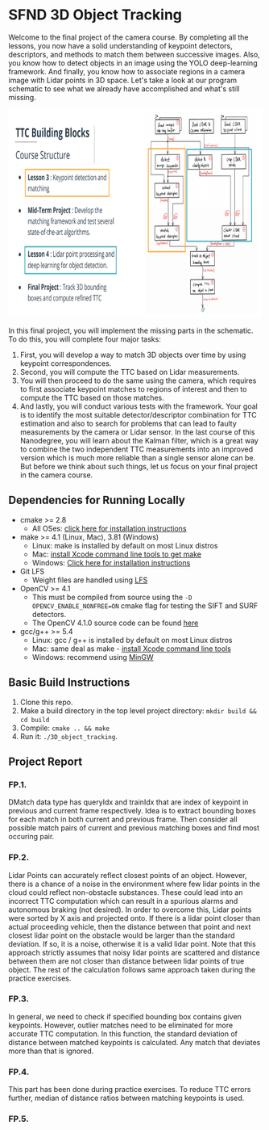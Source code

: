 # SFND 3D Object Tracking

Welcome to the final project of the camera course. By completing all the lessons, you now have a solid understanding of keypoint detectors, descriptors, and methods to match them between successive images. Also, you know how to detect objects in an image using the YOLO deep-learning framework. And finally, you know how to associate regions in a camera image with Lidar points in 3D space. Let's take a look at our program schematic to see what we already have accomplished and what's still missing.

<img src="images/course_code_structure.png" width="779" height="414" />

In this final project, you will implement the missing parts in the schematic. To do this, you will complete four major tasks: 
1. First, you will develop a way to match 3D objects over time by using keypoint correspondences. 
2. Second, you will compute the TTC based on Lidar measurements. 
3. You will then proceed to do the same using the camera, which requires to first associate keypoint matches to regions of interest and then to compute the TTC based on those matches. 
4. And lastly, you will conduct various tests with the framework. Your goal is to identify the most suitable detector/descriptor combination for TTC estimation and also to search for problems that can lead to faulty measurements by the camera or Lidar sensor. In the last course of this Nanodegree, you will learn about the Kalman filter, which is a great way to combine the two independent TTC measurements into an improved version which is much more reliable than a single sensor alone can be. But before we think about such things, let us focus on your final project in the camera course. 

## Dependencies for Running Locally
* cmake >= 2.8
  * All OSes: [click here for installation instructions](https://cmake.org/install/)
* make >= 4.1 (Linux, Mac), 3.81 (Windows)
  * Linux: make is installed by default on most Linux distros
  * Mac: [install Xcode command line tools to get make](https://developer.apple.com/xcode/features/)
  * Windows: [Click here for installation instructions](http://gnuwin32.sourceforge.net/packages/make.htm)
* Git LFS
  * Weight files are handled using [LFS](https://git-lfs.github.com/)
* OpenCV >= 4.1
  * This must be compiled from source using the `-D OPENCV_ENABLE_NONFREE=ON` cmake flag for testing the SIFT and SURF detectors.
  * The OpenCV 4.1.0 source code can be found [here](https://github.com/opencv/opencv/tree/4.1.0)
* gcc/g++ >= 5.4
  * Linux: gcc / g++ is installed by default on most Linux distros
  * Mac: same deal as make - [install Xcode command line tools](https://developer.apple.com/xcode/features/)
  * Windows: recommend using [MinGW](http://www.mingw.org/)

## Basic Build Instructions

1. Clone this repo.
2. Make a build directory in the top level project directory: `mkdir build && cd build`
3. Compile: `cmake .. && make`
4. Run it: `./3D_object_tracking`.


## Project Report
### FP.1.
DMatch data type has queryIdx and trainIdx that are index of keypoint in previous and current frame respectively. Idea is to extract bounding boxes for each match in both current and previous frame. Then consider all possible match pairs of current and previous matching boxes and find most occuring pair.

### FP.2.
Lidar Points can accurately reflect closest points of an object. However, there is a chance of a noise in the environment where few lidar points in the cloud could reflect non-obstacle substances. These could lead into an incorrect TTC computation which can result in a spurious alarms and autonomous braking (not desired). In order to overcome this, Lidar points were sorted by X axis and projected onto. If there is a lidar point closer than actual proceeding vehicle, then the distance between that point and next closest lidar point on the obstacle would be larger than the standard deviation. If so, it is a noise, otherwise it is a valid lidar point. Note that this approach strictly assumes that noisy lidar points are scattered and distance between them are not closer than distance between lidar points of true object.
The rest of the calculation follows same approach taken during the practice exercises.

### FP.3.
In general, we need to check if specified bounding box contains given keypoints. However, outlier matches need to be eliminated for more accurate TTC computation. In this function, the standard deviation of distance between matched keypoints is calculated. Any match that deviates more than that is ignored.

### FP.4.
This part has been done during practice exercises. To reduce TTC errors further, median of distance ratios between matching keypoints is used.

### FP.5.

